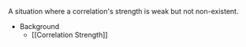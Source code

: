 A situation where a correlation's strength is weak but not non-existent.

* Background
	* [[Correlation Strength]]